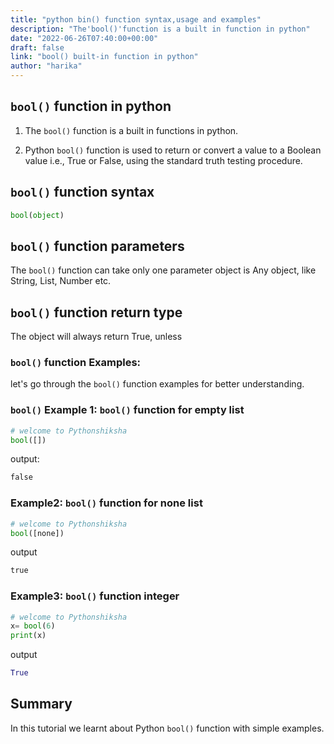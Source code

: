 ```yaml
---
title: "python bin() function syntax,usage and examples"
description: "The'bool()'function is a built in function in python"
date: "2022-06-26T07:40:00+00:00"
draft: false
link: "bool() built-in function in python"
author: "harika"
---
```


## `bool()` function in python

1. The `bool()` function is a built in functions in python.

2. Python `bool()` function is used to return or convert a value to a Boolean value i.e., True or False, using the standard truth testing procedure.


## `bool()` function syntax

```python
bool(object)
```
## `bool()` function parameters

The `bool()` function can take only one parameter
object 	is Any object, like String, List, Number etc.

## `bool()` function return type

The object will always return True, unless

### `bool()` function Examples:

let's go through the `bool()` function examples for better understanding.

### `bool()` Example 1: `bool()` function for empty list

```python
# welcome to Pythonshiksha
bool([])
```
output:

```python
false
```

### Example2:  `bool()` function for none list
```python
# welcome to Pythonshiksha
bool([none])
```
output
```python
true
```

### Example3: `bool()` function integer

```python
# welcome to Pythonshiksha
x= bool(6) 
print(x)
```
output
```python
True
```

## Summary 
In this tutorial we learnt about Python `bool()` function with simple examples.



